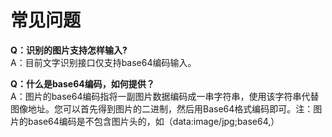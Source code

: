 # 常见问题

**Q：识别的图片支持怎样输入?**  
A：目前文字识别接口仅支持base64编码输入。

**Q：什么是base64编码，如何提供？**  
A：图片的base64编码指将一副图片数据编码成一串字符串，使用该字符串代替图像地址。您可以首先得到图片的二进制，然后用Base64格式编码即可。注：图片的base64编码是不包含图片头的，如（data:image/jpg;base64,）




